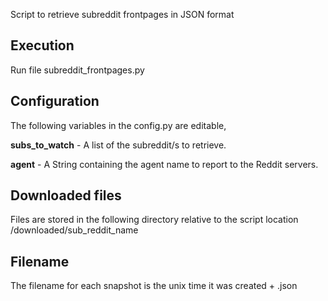 Script to retrieve subreddit frontpages in JSON format  
## Execution
Run file subreddit_frontpages.py 

## Configuration 
The following variables in the config.py are editable,  

**subs_to_watch** - A list of the subreddit/s to retrieve.  

**agent** - A String containing the agent name to report to the Reddit servers.  

## Downloaded files
Files are stored in the following directory relative to the script location /downloaded/sub_reddit_name
## Filename
The filename for each snapshot is the unix time it was created + .json  
